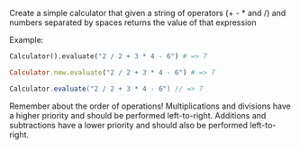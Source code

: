 Create a simple calculator that given a string of operators (+ - * and /) and numbers separated by spaces returns the value of that expression

Example:

```python
Calculator().evaluate("2 / 2 + 3 * 4 - 6") # => 7
```
```ruby
Calculator.new.evaluate("2 / 2 + 3 * 4 - 6") # => 7
```
```java
Calculator.evaluate("2 / 2 + 3 * 4 - 6") // => 7
```

Remember about the order of operations! Multiplications and divisions have a higher priority and should be performed left-to-right. Additions and subtractions have a lower priority and should also be performed left-to-right.